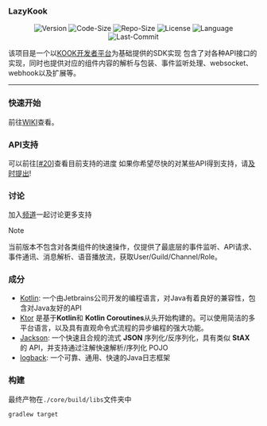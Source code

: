 ### LazyKook

<div style="text-align: center;">

![Version](https://img.shields.io/github/v/release/huanmeng-qwq/LazyKook?style=plastic)
![Code-Size](https://img.shields.io/github/languages/code-size/huanmeng-qwq/LazyKook?style=plastic)
![Repo-Size](https://img.shields.io/github/repo-size/huanmeng-qwq/LazyKook?style=plastic)
![License](https://img.shields.io/github/license/huanmeng-qwq/LazyKook?style=plastic)
![Language](https://img.shields.io/github/languages/top/huanmeng-qwq/LazyKook?style=plastic)
![Last-Commit](https://img.shields.io/github/last-commit/huanmeng-qwq/LazyKook?style=plastic)
</div>

该项目是一个以[KOOK开发者平台](https://developer.kookapp.cn)为基础提供的SDK实现
包含了对各种API接口的实现，同时也提供对应的组件内容的解析与包装、事件监听处理、websocket、webhook以及扩展等。

---

### 快速开始
前往[WIKI](https://github.com/huanmeng-qwq/LazyKook/wiki)查看。

### API支持
可以前往[[#20](https://github.com/huanmeng-qwq/LazyKook/issues/20)]查看目前支持的进度
如果你希望尽快的对某些API得到支持，请[及时提出](https://github.com/huanmeng-qwq/LazyKook/issues/new?assignees=&labels=enhancement&projects=&template=issue-feat.md&title=feat%3A+API%E9%9C%80%E6%B1%82)!

### 讨论
加入[频道](https://kook.top/IO8ZBE)一起讨论更多支持

> [!NOTE]
> 当前版本不包含对各类组件的快速操作，仅提供了最底层的事件监听、API请求、事件通讯、消息解析、语音播放流，获取User/Guild/Channel/Role。


### 成分
- [Kotlin](https://kotlinlang.org): 一个由Jetbrains公司开发的编程语言，对Java有着良好的兼容性，包含对Java友好的API
- [Ktor](https://ktor.io) 是基于**Kotlin**和 **Kotlin Coroutines**从头开始构建的。可以使用简洁的多平台语言，以及具有直观命令式流程的异步编程的强大功能。
- [Jackson](https://github.com/FasterXML/jackson-core): 一个快速且合规的流式 **JSON** 序列化/反序列化，具有类似 **StAX** 的 API，并支持通过注解快速解析/序列化 POJO
- [logback](https://github.com/qos-ch/logback): 一个可靠、通用、快速的Java日志框架


### 构建
最终产物在`./core/build/libs`文件夹中
```shell
gradlew target
```